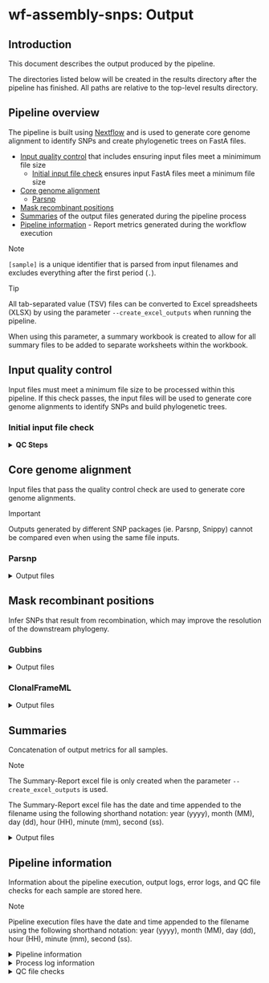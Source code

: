 # wf-assembly-snps: Output

## Introduction

This document describes the output produced by the pipeline.

The directories listed below will be created in the results directory after the pipeline has finished. All paths are relative to the top-level results directory.

## Pipeline overview

The pipeline is built using [Nextflow](https://www.nextflow.io/) and is used to generate core genome alignment to identify SNPs and create phylogenetic trees on FastA files.

- [Input quality control](#input-quality-control) that includes ensuring input files meet a minimimum file size
  - [Initial input file check](#initial-input-file-check) ensures input FastA files meet a minimum file size
- [Core genome alignment](#core-genome-alignment)
  - [Parsnp](#parsnp)
- [Mask recombinant positions](#mask-recombinant-positions)
- [Summaries](#summaries) of the output files generated during the pipeline process
- [Pipeline information](#pipeline-information) - Report metrics generated during the workflow execution

> [!NOTE]
> `[sample]` is a unique identifier that is parsed from input filenames and excludes everything after the first period (`.`).

> [!TIP]
> All tab-separated value (TSV) files can be converted to Excel spreadsheets (XLSX) by using the parameter `--create_excel_outputs` when running the pipeline.
>
> When using this parameter, a summary workbook is created to allow for all summary files to be added to separate worksheets within the workbook.

## Input quality control

Input files must meet a minimum file size to be processed within this pipeline. If this check passes, the input files will be used to generate core genome alignments to identify SNPs and build phylogenetic trees.

### Initial input file check

<details markdown="1">
<summary><strong>QC Steps</strong></summary>

- Input files are checked to ensure that they meet a minimum file size to be processed within this pipeline `[Default: 45k]`. This is to prevent unusually small input sets from wasting compute time processing data that will not yield usable results.

</details>

## Core genome alignment

Input files that pass the quality control check are used to generate core genome alignments.

> [!IMPORTANT]
> Outputs generated by different SNP packages (ie. Parsnp, Snippy) cannot be compared even when using the same file inputs.

### Parsnp

<details markdown="1">
<summary>Output files</summary>

- `Parsnp`
  - `Parsnp.xmfa`: The core genome alignment in XMFA format.
  - `Parsnp.ggr`: Compressed representation of the core genome alignment and can be visualized with Gingr.
  - `Parsnp.tree`: Phylogeny created from the core genome alignment.
  - `Parsnp.SNPs.fa.gz`: The core SNPs of each sequence in FastA format.
  - `Parsnp.Core_Alignment.fasta`: The core genome alignment of all samples.
  - `Parsnp.SNP-Distances.Pairs.tsv`: Pairwise SNP distances of all core SNPs.
  - `Parsnp.SNP-Distances.Matrix.tsv`: Pairwise SNP distance matrix of all core SNPs.

</details>

## Mask recombinant positions

Infer SNPs that result from recombination, which may improve the resolution of the downstream phylogeny.

### Gubbins

<details markdown="1">
<summary>Output files</summary>

- `[snp_package]/Gubbins`
  - `Gubbins.labelled_tree.tree`: Phylogeny created from masked recombinant positions.
  - `[snp_package]-Gubbins.Final.tree`: Final phylogeny using the masked core genome alignment.
  - `Gubbins.recombination_positions.gff`: Recombination predictions in GFF format.
  - `Parsnp-Gubbins.masked_recombination.fasta`: Recombination-filtered set of polymorphic sites in FastA format that are used to create the phylogeny.
  - `Parsnp-Gubbins.Masked-SNP-Distances.Matrix.tsv`: Pairwise SNP distance matrix of SNPs where recombination positions are masked.

</details>

### ClonalFrameML

<details markdown="1">
<summary>Output files</summary>

- `[snp_package]/ClonalFrameML`
  - `ClonalFrameML.labelled_tree.newick`: Phylogeny created from masked recombinant positions.
  - `[snp_package]-ClonalFrameML.Final.tree`: Final phylogeny using the masked core genome alignment.
  - `ClonalFrameML.recombination_positions.txt`: List of reconstructed recombination events.
  - `Parsnp-ClonalFrameML.masked_recombination.fasta`: Reconstructed FastA sequence from recombination events that are used to create the phylogeny.
  - `Parsnp-ClonalFrameML.Masked-SNP-Distances.Matrix.tsv`: Pairwise SNP distance matrix of SNPs where recombination positions are masked.

</details>

## Summaries

Concatenation of output metrics for all samples.

> [!NOTE]
> The Summary-Report excel file is only created when the parameter `--create_excel_outputs` is used.
>
> The Summary-Report excel file has the date and time appended to the filename using the following shorthand notation: year (yyyy), month (MM), day (dd), hour (HH), minute (mm), second (ss).

<details markdown="1">
<summary>Output files</summary>

- `Summaries/`
  - `Summary.QC_File_Checks.[tsv,xlsx]`: Summary of all QC file checks detailing if a sample passes or fails each process.
  - `Summary.[snp_package].Distance-Pairs.[tsv,xlsx]`: Core snp distances between each sample.
  - `Summary.[snp_package].Distance-Matrix.[tsv,xlsx]`: Core snp distance matrix of all samples.
  - `Summary.[snp_package].Masked-Distance-Matrix.tsv`: Masked core snp distance matrix of all samples.
  - `Summary-Report_yyyy-MM-dd_HH-mm-ss.xlsx`: Excel workbook where each TSV file in the Summaries directory is added to a separate worksheet within the workbook.

</details>

## Pipeline information

Information about the pipeline execution, output logs, error logs, and QC file checks for each sample are stored here.

> [!NOTE]
> Pipeline execution files have the date and time appended to the filename using the following shorthand notation: year (yyyy), month (MM), day (dd), hour (HH), minute (mm), second (ss).

<details markdown="1">
<summary>Pipeline information</summary>

- `pipeline_info/`
  - `software_versions.yml`: Summary of the software packages used in each process and their version information.
  - `nextflow_log.[job_id].txt`: Execution log file produced by Nextflow.
  - `SNP_ID_[num_of_samples].o[job_id]`: Output log file produced by the job scheduler.
  - `SNP_ID_[num_of_samples].e[job_id]`: Error log file produced by the job scheduler.
  - `pipeline_dag_yyyy-MM-dd_HH-mm-ss.html`: Direct acrylic graph (DAG) image of the workflow that gives a visual representation of how each process connects to each other.
  - `execution_trace_yyyy-MM-dd_HH-mm-ss.txt`: Text-based summary report detailing the work directory hash, runtime, CPU usage, memory usage, etc. for each process.
  - `execution_report_yyyy-MM-dd_HH-mm-ss.html`: Summary report of all processes, including processes that passed/failed, resource usage, etc.
  - `execution_timeline_yyyy-MM-dd_HH-mm-ss.html`: Summary report detailing the runtime and memory usage of each process.
  -

</details>

<details markdown="1">
<summary>Process log information</summary>

- `pipeline_info/process_logs/`
  - `[sample].[process].command.out`: Output log file for each sample in each process.
  - `[sample].[process].command.err`: Error log file for each sample in each process.

</details>

<details markdown="1">
<summary>QC file checks</summary>

- `pipeline_info/qc_file_checks/`
  - `[sample].Initial_Input_File.[tsv,xlsx]`: Details if input FastA or Genbank file meet the minimum file size criteria for the pipeline `[Default: 45k]`.

</details>
